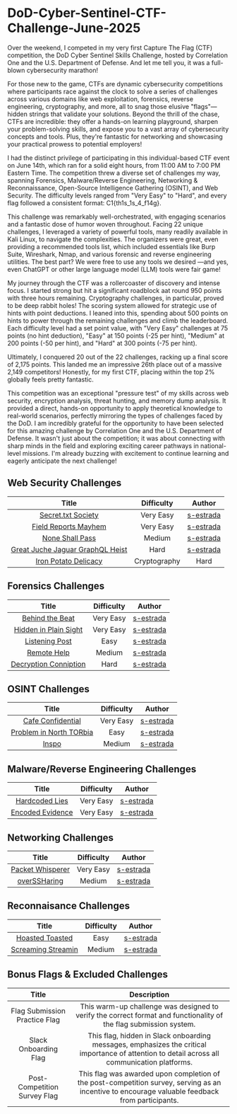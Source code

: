 # DoD-Cyber-Sentinel-CTF-Challenge-June-2025

Over the weekend, I competed in my very first Capture The Flag (CTF) competition, the DoD Cyber Sentinel Skills Challenge, hosted by Correlation One and the U.S. Department of Defense. And let me tell you, it was a full-blown cybersecurity marathon!

For those new to the game, CTFs are dynamic cybersecurity competitions where participants race against the clock to solve a series of challenges across various domains like web exploitation, forensics, reverse engineering, cryptography, and more, all to snag those elusive "flags"—hidden strings that validate your solutions. Beyond the thrill of the chase, CTFs are incredible: they offer a hands-on learning playground, sharpen your problem-solving skills, and expose you to a vast array of cybersecurity concepts and tools. Plus, they're fantastic for networking and showcasing your practical prowess to potential employers!

I had the distinct privilege of participating in this individual-based CTF event on June 14th, which ran for a solid eight hours, from 11:00 AM to 7:00 PM Eastern Time. The competition threw a diverse set of challenges my way, spanning Forensics, Malware/Reverse Engineering, Networking & Reconnaissance, Open-Source Intelligence Gathering (OSINT), and Web Security. The difficulty levels ranged from "Very Easy" to "Hard", and every flag followed a consistent format: C1{th1s_1s_4_f14g}.

This challenge was remarkably well-orchestrated, with engaging scenarios and a fantastic dose of humor woven throughout. Facing 22 unique challenges, I leveraged a variety of powerful tools, many readily available in Kali Linux, to navigate the complexities. The organizers were great, even providing a recommended tools list, which included essentials like Burp Suite, Wireshark, Nmap, and various forensic and reverse engineering utilities. The best part? We were free to use any tools we desired —and yes, even ChatGPT or other large language model (LLM) tools were fair game!

My journey through the CTF was a rollercoaster of discovery and intense focus. I started strong but hit a significant roadblock aat round 950 points with three hours remaining. Cryptography challenges, in particular, proved to be deep rabbit holes! The scoring system allowed for strategic use of hints with point deductions. I leaned into this, spending about 500 points on hints to power through the remaining challenges and climb the leaderboard. Each difficulty level had a set point value, with "Very Easy" challenges at 75 points (no hint deduction), "Easy" at 150 points (-25 per hint), "Medium" at 200 points (-50 per hint), and "Hard" at 300 points (-75 per hint).


Ultimately, I conquered 20 out of the 22 challenges, racking up a final score of 2,175 points. This landed me an impressive 26th place out of a massive 2,149 competitors! Honestly, for my first CTF, placing within the top 2% globally feels pretty fantastic.

This competition was an exceptional "pressure test" of my skills across web security, encryption analysis, threat hunting, and memory dump analysis. It provided a direct, hands-on opportunity to apply theoretical knowledge to real-world scenarios, perfectly mirroring the types of challenges faced by the DoD. I am incredibly grateful for the opportunity to have been selected for this amazing challenge by Correlation One and the U.S. Department of Defense. It wasn't just about the competition; it was about connecting with sharp minds in the field and exploring exciting career pathways in national-level missions. I'm already buzzing with excitement to continue learning and eagerly anticipate the next challenge!
## Web Security Challenges
| Title | Difficulty | Author |
| :---: | :---: | :---: |
| [Secret.txt Society](https://github.com/t-z-scott/DoD-Cyber-Sentinel-Challenge-June-2025/blob/main/Web%20Security/Secret.txt-Society.md) | Very Easy | [s-estrada](https://github.com/t-z-scott)
| [Field Reports Mayhem](https://github.com/t-z-scott/DoD-Cyber-Sentinel-Challenge-June-2025/blob/main/Web%20Security/Field-Reports-Mayhem.md) | Very Easy | [s-estrada](https://github.com/t-z-scott)
| [None Shall Pass](https://github.com/t-z-scott/DoD-Cyber-Sentinel-Challenge-June-2025/blob/main/Web%20Security/Field-Reports-Mayhem.md) | Medium | [s-estrada](https://github.com/t-z-scott)
| [Great Juche Jaguar GraphQL Heist](https://github.com/t-z-scott/DoD-Cyber-Sentinel-Challenge-June-2025/blob/main/Web%20Security/Field-Reports-Mayhem.md) | Hard | [s-estrada](https://github.com/t-z-scott)
| [Iron Potato Delicacy](https://github.com/t-z-scott/DoD-Cyber-Sentinel-Challenge-June-2025/blob/main/Web%20Security/Field-Reports-Mayhem.md) | Cryptography | Hard | [s-estrada](https://github.com/t-z-scott)

## Forensics Challenges
| Title | Difficulty | Author |
| :---: | :---: | :---: |
| [Behind the Beat](https://github.com/t-z-scott/DoD-Cyber-Sentinel-Challenge-June-2025/blob/main/Forensics/Behind-the-Beat.md) | Very Easy | [s-estrada](https://github.com/t-z-scott)
| [Hidden in Plain Sight](https://github.com/t-z-scott/DoD-Cyber-Sentinel-Challenge-June-2025/blob/main/Forensics/Behind-the-Beat.md) | Very Easy | [s-estrada](https://github.com/t-z-scott)
| [Listening Post](https://github.com/t-z-scott/DoD-Cyber-Sentinel-Challenge-June-2025/blob/main/Forensics/Behind-the-Beat.md) | Easy | [s-estrada](https://github.com/t-z-scott)
| [Remote Help](https://github.com/t-z-scott/DoD-Cyber-Sentinel-Challenge-June-2025/blob/main/Forensics/Behind-the-Beat.md) | Medium | [s-estrada](https://github.com/t-z-scott)
| [Decryption Conniption](https://github.com/t-z-scott/DoD-Cyber-Sentinel-Challenge-June-2025/blob/main/Forensics/Behind-the-Beat.md) | Hard | [s-estrada](https://github.com/t-z-scott)

## OSINT Challenges
| Title | Difficulty | Author |
| :---: | :---: | :---: |
| [Cafe Confidential](https://github.com/t-z-scott/DoD-Cyber-Sentinel-Challenge-June-2025/blob/main/Forensics/Behind-the-Beat.md) | Very Easy | [s-estrada](https://github.com/t-z-scott)
| [Problem in North TORbia](https://github.com/t-z-scott/DoD-Cyber-Sentinel-Challenge-June-2025/blob/main/Forensics/Behind-the-Beat.md) | Easy | [s-estrada](https://github.com/t-z-scott)
| [Inspo](https://github.com/t-z-scott/DoD-Cyber-Sentinel-Challenge-June-2025/blob/main/Forensics/Behind-the-Beat.md) | Medium | [s-estrada](https://github.com/t-z-scott)

## Malware/Reverse Engineering Challenges
| Title | Difficulty | Author |
| :---: | :---: | :---: |
| [Hardcoded Lies](https://github.com/t-z-scott/DoD-Cyber-Sentinel-Challenge-June-2025/blob/main/Forensics/Behind-the-Beat.md) | Very Easy | [s-estrada](https://github.com/t-z-scott)
| [Encoded Evidence](https://github.com/t-z-scott/DoD-Cyber-Sentinel-Challenge-June-2025/blob/main/Forensics/Behind-the-Beat.md) | Very Easy | [s-estrada](https://github.com/t-z-scott)


## Networking Challenges
| Title | Difficulty | Author |
| :---: | :---: | :---: |
| [Packet Whisperer](https://github.com/t-z-scott/DoD-Cyber-Sentinel-Challenge-June-2025/blob/main/Forensics/Behind-the-Beat.md) | Very Easy | [s-estrada](https://github.com/t-z-scott)
| [overSSHaring](https://github.com/t-z-scott/DoD-Cyber-Sentinel-Challenge-June-2025/blob/main/Forensics/Behind-the-Beat.md) | Medium | [s-estrada](https://github.com/t-z-scott)

## Reconnaisance Challenges
| Title | Difficulty | Author |
| :---: | :---: | :---: |
| [Hoasted Toasted](https://github.com/t-z-scott/DoD-Cyber-Sentinel-Challenge-June-2025/blob/main/Forensics/Behind-the-Beat.md) | Easy | [s-estrada](https://github.com/t-z-scott)
| [Screaming Streamin](https://github.com/t-z-scott/DoD-Cyber-Sentinel-Challenge-June-2025/blob/main/Forensics/Behind-the-Beat.md) | Medium | [s-estrada](https://github.com/t-z-scott)


## Bonus Flags & Excluded Challenges
| Title | Description |
| :---: | :---: |
| Flag Submission Practice Flag |This warm-up challenge was designed to verify the correct format and functionality of the flag submission system.|
|  Slack Onboarding Flag |This flag, hidden in Slack onboarding messages, emphasizes the critical importance of attention to detail across all communication platforms.|
| Post-Competition Survey Flag | This flag was awarded upon completion of the post-competition survey, serving as an incentive to encourage valuable feedback from participants.|

